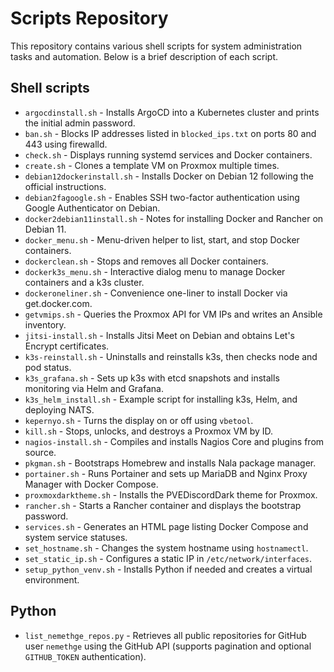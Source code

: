 # Scripts Repository

This repository contains various shell scripts for system administration tasks and automation. Below is a brief description of each script.

## Shell scripts
- `argocdinstall.sh` - Installs ArgoCD into a Kubernetes cluster and prints the initial admin password.
- `ban.sh` - Blocks IP addresses listed in `blocked_ips.txt` on ports 80 and 443 using firewalld.
- `check.sh` - Displays running systemd services and Docker containers.
- `create.sh` - Clones a template VM on Proxmox multiple times.
- `debian12dockerinstall.sh` - Installs Docker on Debian 12 following the official instructions.
- `debian2fagoogle.sh` - Enables SSH two-factor authentication using Google Authenticator on Debian.
- `docker2debian11install.sh` - Notes for installing Docker and Rancher on Debian 11.
- `docker_menu.sh` - Menu-driven helper to list, start, and stop Docker containers.
- `dockerclean.sh` - Stops and removes all Docker containers.
- `dockerk3s_menu.sh` - Interactive dialog menu to manage Docker containers and a k3s cluster.
- `dockeroneliner.sh` - Convenience one-liner to install Docker via get.docker.com.
- `getvmips.sh` - Queries the Proxmox API for VM IPs and writes an Ansible inventory.
- `jitsi-install.sh` - Installs Jitsi Meet on Debian and obtains Let's Encrypt certificates.
- `k3s-reinstall.sh` - Uninstalls and reinstalls k3s, then checks node and pod status.
- `k3s_grafana.sh` - Sets up k3s with etcd snapshots and installs monitoring via Helm and Grafana.
- `k3s_helm_install.sh` - Example script for installing k3s, Helm, and deploying NATS.
- `kepernyo.sh` - Turns the display on or off using `vbetool`.
- `kill.sh` - Stops, unlocks, and destroys a Proxmox VM by ID.
- `nagios-install.sh` - Compiles and installs Nagios Core and plugins from source.
- `pkgman.sh` - Bootstraps Homebrew and installs Nala package manager.
- `portainer.sh` - Runs Portainer and sets up MariaDB and Nginx Proxy Manager with Docker Compose.
- `proxmoxdarktheme.sh` - Installs the PVEDiscordDark theme for Proxmox.
- `rancher.sh` - Starts a Rancher container and displays the bootstrap password.
- `services.sh` - Generates an HTML page listing Docker Compose and system service statuses.
- `set_hostname.sh` - Changes the system hostname using `hostnamectl`.
- `set_static_ip.sh` - Configures a static IP in `/etc/network/interfaces`.
- `setup_python_venv.sh` - Installs Python if needed and creates a virtual environment.

## Python
- `list_nemethge_repos.py` - Retrieves all public repositories for GitHub user
  `nemethge` using the GitHub API (supports pagination and optional
  `GITHUB_TOKEN` authentication).

